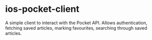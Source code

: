 ios-pocket-client
=================

A simple client to interact with the Pocket API. Allows authentication, fetching saved articles, marking favourites, searching through saved articles.
